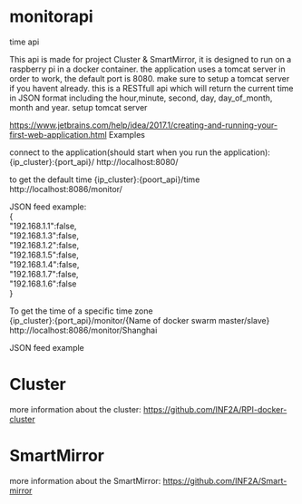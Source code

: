 # monitorapi
time api

This api is made for project Cluster & SmartMirror, it is designed to run on a raspberry pi in a docker container. the application uses a tomcat server in order to work, the default port is 8080. make sure to setup a tomcat server if you havent already. this is a RESTfull api which will return the current time in JSON format including the hour,minute, second, day, day_of_month, month and year.
setup tomcat server

https://www.jetbrains.com/help/idea/2017.1/creating-and-running-your-first-web-application.html
Examples

connect to the application(should start when you run the application):
{ip_cluster}:{port_api}/
http://localhost:8080/

to get the default time
{ip_cluster}:{poort_api}/time
http://localhost:8086/monitor/

JSON feed example:</br>
{ </br>
  "192.168.1.1":false,</br>
  "192.168.1.3":false,</br>
  "192.168.1.2":false,</br>
  "192.168.1.5":false,</br>
  "192.168.1.4":false,</br>
  "192.168.1.7":false,</br>
  "192.168.1.6":false</br>
}

To get the time of a specific time zone</br>
{ip_cluster}:{port_api}/monitor/{Name of docker swarm master/slave}</br>
http://localhost:8086/monitor/Shanghai

JSON feed example


<h1>Cluster</h1>

more information about the cluster: https://github.com/INF2A/RPI-docker-cluster
<h1>SmartMirror</h1>

more information about the SmartMirror: https://github.com/INF2A/Smart-mirror

